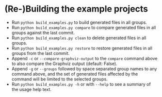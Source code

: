 # (Re-)Building the example projects

<!--
The following text is taken from #118
https://github.com/formatc1702/WireViz/pull/118

TODO: write a better explaination -->


- Run `python build_examples.py` to build generated files in all groups.
- Run `python build_examples.py compare` to compare generated files in all groups against the last commit.
- Run `python build_examples.py clean` to delete generated files in all groups.
- Run `python build_examples.py restore` to restore generated files in all groups from the last commit.
- Append `-c` or `--compare-graphviz-output` to the `compare` command above to also compare the Graphviz output (default: False).
- Append `-g` or `--groups` followed by space separated group names to any command above, and the set of generated files affected by the command will be limited to the selected groups.
- Run `python build_examples.py -h` or with `--help` to see a summary of the usage help text.
